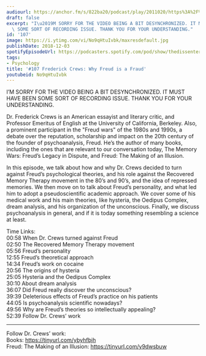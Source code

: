 ```yaml
---
audiourl: https://anchor.fm/s/822ba20/podcast/play/2011020/https%3A%2F%2Fd3ctxlq1ktw2nl.cloudfront.net%2Fproduction%2F2018-11-31%2F7734800-48000-2-42a55fd0d6c3f.mp3
draft: false
excerpt: "I\u2019M SORRY FOR THE VIDEO BEING A BIT DESYNCHRONIZED. IT MUST HAVE BEEN\
  \ SOME SORT OF RECORDING ISSUE. THANK YOU FOR YOUR UNDERSTANDING."
id: '107'
image: https://i.ytimg.com/vi/No9qHtuIvbk/maxresdefault.jpg
publishDate: 2018-12-03
spotifyEpisodeUrl: https://podcasters.spotify.com/pod/show/thedissenter/episodes/107-Frederick-Crews-Why-Freud-is-a-Fraud-e2rsec
tags:
- Psychology
title: '#107 Frederick Crews: Why Freud is a Fraud'
youtubeid: No9qHtuIvbk
---
```

<div class="timelinks">

I’M SORRY FOR THE VIDEO BEING A BIT DESYNCHRONIZED. IT MUST HAVE BEEN SOME SORT OF RECORDING ISSUE. THANK YOU FOR YOUR UNDERSTANDING.

Dr. Frederick Crews is an American essayist and literary critic, and Professor Emeritus of English at the University of California, Berkeley. Also, a prominent participant in the "Freud wars" of the 1980s and 1990s, a debate over the reputation, scholarship and impact on the 20th century of the founder of psychoanalysis, Freud. He’s the author of many books, including the ones that are relevant to our conversation today, The Memory Wars: Freud’s Legacy in Dispute, and Freud: The Making of an Illusion.

In this episode, we talk about how and why Dr. Crews decided to turn against Freud’s psychological theories, and his role against the Recovered Memory Therapy movement in the 80’s and 90’s, and the idea of repressed memories. We then move on to talk about Freud’s personality, and what led him to adopt a pseudoscientific academic approach. We cover some of his medical work and his main theories, like hysteria, the Oedipus Complex, dream analysis, and his organization of the unconscious. Finally, we discuss psychoanalysis in general, and if it is today something resembling a science at least. 

Time Links:  
<time>00:58</time> When Dr. Crews turned against Freud  
<time>02:50</time> The Recovered Memory Therapy movement                    
<time>05:56</time> Freud’s personality              
<time>12:55</time> Freud’s theoretical approach            
<time>14:34</time> Freud’s work on cocaine           
<time>20:56</time> The origins of hysteria   
<time>25:05</time> Hysteria and the Oedipus Complex  
<time>30:10</time> About dream analysis  
<time>36:07</time> Did Freud really discover the unconscious?    
<time>39:39</time> Deleterious effects of Freud’s practice on his patients  
<time>44:05</time> Is psychoanalysis scientific nowadays?  
<time>49:56</time> Why are Freud’s theories so intellectually appealing?  
<time>52:39</time> Follow Dr. Crews’ work    

---

Follow Dr. Crews’ work:  
Books: https://tinyurl.com/ybyhfbjh  
Freud: The Making of an Illusion: https://tinyurl.com/y9dwsbuw
</div>

